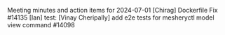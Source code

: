 Meeting minutes and action items for 2024-07-01
[Chirag]  Dockerfile Fix #14135
                    [Ian]  test: 
[Vinay Cheripally] add e2e tests for mesheryctl model view command #14098
